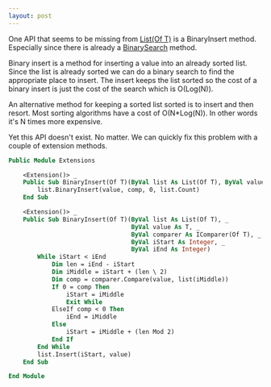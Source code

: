 ```yaml
---
layout: post
---
```

One API that seems to be missing from [List(Of T)](http://msdn2.microsoft.com/en-us/library/6sh2ey19.aspx) is a BinaryInsert method. Especially since there is already a [BinarySearch](http://msdn2.microsoft.com/en-us/library/3f90y839.aspx) method.

Binary insert is a method for inserting a value into an already sorted list.  Since the list is already sorted we can do a binary search to find the appropriate place to insert. The insert keeps the list sorted so the cost of a binary insert is just the cost of the search which is O(Log(N)).  

An alternative method for keeping a sorted list sorted is to insert and then resort. Most sorting algorithms have a cost of O(N*Log(N)). In other words it's N times more expensive.

Yet this API doesn't exist. No matter. We can quickly fix this problem with a couple of extension methods.

``` vb
Public Module Extensions

    <Extension()> _
    Public Sub BinaryInsert(Of T)(ByVal list As List(Of T), ByVal value As T, ByVal comp As IComparer(Of T))
        list.BinaryInsert(value, comp, 0, list.Count)
    End Sub

    <Extension()> _
    Public Sub BinaryInsert(Of T)(ByVal list As List(Of T), _
                                  ByVal value As T, _
                                  ByVal comparer As IComparer(Of T), _
                                  ByVal iStart As Integer, _
                                  ByVal iEnd As Integer)
        While iStart < iEnd
            Dim len = iEnd - iStart
            Dim iMiddle = iStart + (len \ 2)
            Dim comp = comparer.Compare(value, list(iMiddle))
            If 0 = comp Then
                iStart = iMiddle
                Exit While
            ElseIf comp < 0 Then
                iEnd = iMiddle
            Else
                iStart = iMiddle + (len Mod 2)
            End If
        End While
        list.Insert(iStart, value)
    End Sub

End Module
```


